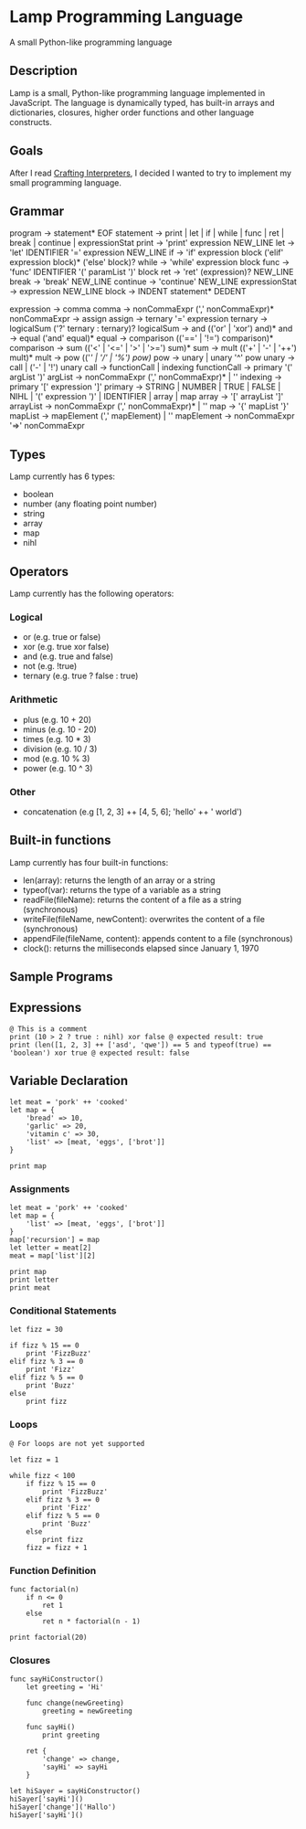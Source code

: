 # Lamp Programming Language
A small Python-like programming language

## Description

Lamp is a small, Python-like programming language implemented in JavaScript.
The language is dynamically typed, has built-in arrays and dictionaries, closures,
higher order functions and other language constructs.

## Goals

After I read [Crafting Interpreters](http://www.craftinginterpreters.com/), I decided I wanted to try to implement my small programming language.

## Grammar

program -> statement* EOF
statement -> print | let | if | while | func |
             ret | break | continue | expressionStat
print -> 'print' expression NEW_LINE
let -> 'let' IDENTIFIER '=' expression NEW_LINE
if -> 'if' expression block ('elif' expression block)* ('else' block)?
while -> 'while' expression block
func -> 'func' IDENTIFIER '(' paramList ')' block
ret -> 'ret' (expression)? NEW_LINE
break -> 'break' NEW_LINE
continue -> 'continue' NEW_LINE
expressionStat -> expression NEW_LINE
block -> INDENT statement* DEDENT

expression -> comma
comma -> nonCommaExpr (',' nonCommaExpr)*
nonCommaExpr -> assign
assign -> ternary '=' expression
ternary -> logicalSum ('?' ternary : ternary)?
logicalSum -> and (('or' | 'xor') and)*
and -> equal ('and' equal)*
equal -> comparison (('==' | '!=') comparison)*
comparison -> sum (('<' | '<=' | '>' | '>=') sum)*
sum -> mult (('+' | '-' | '++') mult)*
mult -> pow (('*' | '/' | '%') pow)*
pow -> unary | unary '^' pow
unary -> call | ('-' | '!') unary
call -> functionCall | indexing
functionCall -> primary '(' argList ')'
argList -> nonCommaExpr (',' nonCommaExpr)* | ''
indexing -> primary '[' expression ']'
primary -> STRING | NUMBER | TRUE | FALSE | NIHL | '(' expression ')' |
           IDENTIFIER | array | map
array -> '[' arrayList ']'
arrayList -> nonCommaExpr (',' nonCommaExpr)* | ''
map -> '{' mapList '}'
mapList -> mapElement (',' mapElement) | ''
mapElement -> nonCommaExpr '=>' nonCommaExpr

## Types

Lamp currently has 6 types:

* boolean
* number (any floating point number)
* string
* array
* map
* nihl

## Operators

Lamp currently has the following operators:

### Logical

* or (e.g. true or false)
* xor (e.g. true xor false)
* and (e.g. true and false)
* not (e.g. !true)
* ternary (e.g. true ? false : true)

### Arithmetic

* plus (e.g. 10 + 20)
* minus (e.g. 10 - 20)
* times (e.g. 10 * 3)
* division (e.g. 10 / 3)
* mod (e.g. 10 % 3)
* power (e.g. 10 ^ 3)

### Other

* concatenation (e.g [1, 2, 3] ++ [4, 5, 6]; 'hello' ++ ' world')

## Built-in functions

Lamp currently has four built-in functions:
* len(array): returns the length of an array or a string
* typeof(var): returns the type of a variable as a string
* readFile(fileName): returns the content of a file as a string (synchronous)
* writeFile(fileName, newContent): overwrites the content of a file (synchronous)
* appendFile(fileName, content): appends content to a file (synchronous)
* clock(): returns the milliseconds elapsed since January 1, 1970

## Sample Programs

## Expressions

```
@ This is a comment
print (10 > 2 ? true : nihl) xor false @ expected result: true
print (len([1, 2, 3] ++ ['asd', 'qwe']) == 5 and typeof(true) == 'boolean') xor true @ expected result: false
```

## Variable Declaration

```
let meat = 'pork' ++ 'cooked'
let map = {
    'bread' => 10,
    'garlic' => 20,
    'vitamin c' => 30,
    'list' => [meat, 'eggs', ['brot']]
}

print map
```

### Assignments

```
let meat = 'pork' ++ 'cooked'
let map = {
    'list' => [meat, 'eggs', ['brot']]
}
map['recursion'] = map
let letter = meat[2]
meat = map['list'][2]

print map
print letter
print meat
```

### Conditional Statements

```
let fizz = 30

if fizz % 15 == 0
    print 'FizzBuzz'
elif fizz % 3 == 0
    print 'Fizz'
elif fizz % 5 == 0
    print 'Buzz'
else
    print fizz
```

### Loops

```
@ For loops are not yet supported

let fizz = 1

while fizz < 100
    if fizz % 15 == 0
        print 'FizzBuzz'
    elif fizz % 3 == 0
        print 'Fizz'
    elif fizz % 5 == 0
        print 'Buzz'
    else
        print fizz
    fizz = fizz + 1
```

### Function Definition

```
func factorial(n)
    if n <= 0
        ret 1
    else
        ret n * factorial(n - 1)

print factorial(20)
```

### Closures

```
func sayHiConstructor()
    let greeting = 'Hi'

    func change(newGreeting)
        greeting = newGreeting

    func sayHi()
        print greeting

    ret {
        'change' => change,
        'sayHi' => sayHi
    }

let hiSayer = sayHiConstructor()
hiSayer['sayHi']()
hiSayer['change']('Hallo')
hiSayer['sayHi']()
```
